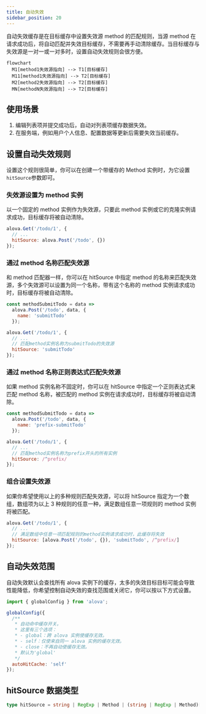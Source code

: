 ```yaml
---
title: 自动失效
sidebar_position: 20
---
```


自动失效缓存是在目标缓存中设置失效源 method 的匹配规则，当源 method 在请求成功后，将自动匹配并失效目标缓存，不需要再手动清除缓存。当目标缓存与失效源是一对一或一对多时，设置自动失效规则会很方便。

```mermaid
flowchart
  M1[method1失效源指向] --> T1[目标缓存]
  M11[method1失效源指向] --> T2[目标缓存]
  M2[method2失效源指向] --> T2[目标缓存]
  MN[methodN失效源指向] --> T2[目标缓存]
```

## 使用场景

1. 编辑列表项并提交成功后，自动对列表项缓存数据失效。
2. 在服务端，例如用户个人信息、配置数据等更新后需要失效当前缓存。

## 设置自动失效规则

设置这个规则很简单，你可以在创建一个带缓存的 Method 实例时，为它设置`hitSource`参数即可。

### 失效源设置为 method 实例

以一个固定的 method 实例作为失效源，只要此 method 实例或它的克隆实例请求成功，目标缓存将被自动清除。

```javascript
alova.Get('/todo/1', {
  // ...
  hitSource: alova.Post('/todo', {})
});
```

### 通过 method 名称匹配失效源

和 method 匹配器一样，你可以在 hitSource 中指定 method 的名称来匹配失效源，多个失效源可以设置为同一个名称，带有这个名称的 method 实例请求成功时，目标缓存将被自动清除。

```javascript
const methodSubmitTodo = data =>
  alova.Post('/todo', data, {
    name: 'submitTodo'
  });

alova.Get('/todo/1', {
  // ...
  // 匹配method实例名称为submitTodo的失效源
  hitSource: 'submitTodo'
});
```

### 通过 method 名称正则表达式匹配失效源

如果 method 实例名称不固定时，你可以在 hitSource 中指定一个正则表达式来匹配 method 名称，被匹配的 method 实例在请求成功时，目标缓存将被自动清除。

```javascript
const methodSubmitTodo = data =>
  alova.Post('/todo', data, {
    name: 'prefix-submitTodo'
  });

alova.Get('/todo/1', {
  // ...
  // 匹配method实例名称为prefix开头的所有实例
  hitSource: /^prefix/
});
```

### 组合设置失效源

如果你希望使用以上的多种规则匹配失效源，可以将 hitSource 指定为一个数组，数组项为以上 3 种规则的任意一种，满足数组任意一项规则的 method 实例将被匹配。

```javascript
alova.Get('/todo/1', {
  // ...
  // 满足数组中任意一项匹配规则的method实例请求成功时，此缓存将失效
  hitSource: [alova.Post('/todo', {}), 'submitTodo', /^prefix/]
});
```

## 自动失效范围

自动失效默认会查找所有 alova 实例下的缓存，太多的失效目标目标可能会导致性能降低，你希望控制自动失效的查找范围或关闭它，你可以按以下方式设置。

```js
import { globalConfig } from 'alova';

globalConfig({
  /**
   * 自动命中缓存开关。
   * 这里有三个选项：
   * - global：跨 alova 实例使缓存无效。
   * - self：仅使来自同一 alova 实例的缓存无效。
   * - close：不再自动使缓存无效。
   * 默认为'global'
   */
  autoHitCache: 'self'
});
```

## hitSource 数据类型

```typescript
type hitSource = string | RegExp | Method | (string | RegExp | Method)[];
```
